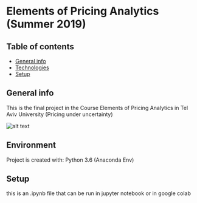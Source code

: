 # Elements of Pricing Analytics (Summer 2019)

## Table of contents
* [General info](#general-info)
* [Technologies](#technologies)
* [Setup](#setup)

## General info
This is the final project in the Course Elements of Pricing Analytics in Tel Aviv University
(Pricing under uncertainty)
	
![alt text](https://en.wikipedia.org/wiki/Tel_Aviv_University#/media/File:Tel_Aviv_university_logo.svg)
## Environment
Project is created with:
Python 3.6 (Anaconda Env)
	
## Setup
this is an .ipynb file that can be run in jupyter notebook or in google colab  

